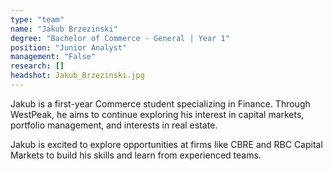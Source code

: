 ```yaml
---
type: "team"
name: "Jakub Brzezinski"
degree: "Bachelor of Commerce - General | Year 1"
position: "Junior Analyst"
management: "False"
research: []
headshot: Jakub_Brzezinski.jpg
---
```


Jakub is a first-year Commerce student  specializing in Finance. Through WestPeak, he aims to continue exploring his interest in capital markets, portfolio management, and interests in real estate.

Jakub is excited to explore opportunities at firms like CBRE and RBC Capital Markets to build his skills and learn from experienced teams.
